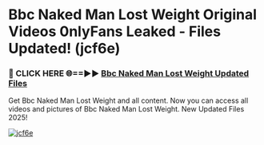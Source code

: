 # Bbc Naked Man Lost Weight Original Videos 0nlyFans Leaked - Files Updated! (jcf6e)

<h3>🔴 CLICK HERE 🌐==►► <a href="https://tinyurl.com/yckcrads" rel="nofollow">Bbc Naked Man Lost Weight Updated Files</a></h3>

Get Bbc Naked Man Lost Weight and all content. Now you can access all videos and pictures of Bbc Naked Man Lost Weight. New Updated Files 2025!

[![jcf6e](https://i.imgur.com/hpKpOFt.gif)](https://tinyurl.com/yckcrads)
